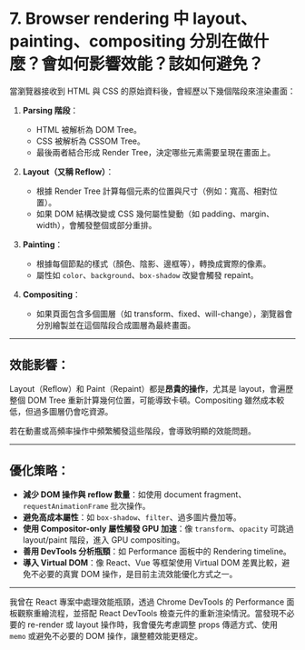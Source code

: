 # 7. Browser rendering 中 layout、painting、compositing 分別在做什麼？會如何影響效能？該如何避免？

當瀏覽器接收到 HTML 與 CSS 的原始資料後，會經歷以下幾個階段來渲染畫面：

1. **Parsing 階段**：

   - HTML 被解析為 DOM Tree。
   - CSS 被解析為 CSSOM Tree。
   - 最後兩者結合形成 Render Tree，決定哪些元素需要呈現在畫面上。

2. **Layout（又稱 Reflow）**：

   - 根據 Render Tree 計算每個元素的位置與尺寸（例如：寬高、相對位置）。
   - 如果 DOM 結構改變或 CSS 幾何屬性變動（如 padding、margin、width），會觸發整個或部分重排。

3. **Painting**：

   - 根據每個節點的樣式（顏色、陰影、邊框等），轉換成實際的像素。
   - 屬性如 `color`、`background`、`box-shadow` 改變會觸發 repaint。

4. **Compositing**：
   - 如果頁面包含多個圖層（如 transform、fixed、will-change），瀏覽器會分別繪製並在這個階段合成圖層為最終畫面。

---

## 效能影響：

Layout（Reflow）和 Paint（Repaint）都是**昂貴的操作**，尤其是 layout，會遍歷整個 DOM Tree 重新計算幾何位置，可能導致卡頓。Compositing 雖然成本較低，但過多圖層仍會吃資源。

若在動畫或高頻率操作中頻繁觸發這些階段，會導致明顯的效能問題。

---

## 優化策略：

- **減少 DOM 操作與 reflow 數量**：如使用 document fragment、`requestAnimationFrame` 批次操作。
- **避免高成本屬性**：如 `box-shadow`、`filter`、過多圖片疊加等。
- **使用 Compositor-only 屬性觸發 GPU 加速**：像 `transform`、`opacity` 可跳過 layout/paint 階段，進入 GPU compositing。
- **善用 DevTools 分析瓶頸**：如 Performance 面板中的 Rendering timeline。
- **導入 Virtual DOM**：像 React、Vue 等框架使用 Virtual DOM 差異比較，避免不必要的真實 DOM 操作，是目前主流效能優化方式之一。

---

我曾在 React 專案中處理效能瓶頸，透過 Chrome DevTools 的 Performance 面板觀察重繪流程，並搭配 React DevTools 檢查元件的重新渲染情況。當發現不必要的 re-render 或 layout 操作時，我會優先考慮調整 props 傳遞方式、使用 `memo` 或避免不必要的 DOM 操作，讓整體效能更穩定。
